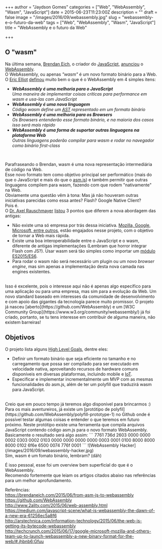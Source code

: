 +++
author = "Jaydson Gomes"
categories = ["Web", "WebAssembly", "Wasm", "JavaScript"]
date = 2015-06-23T11:23:00Z
description = ""
draft = false
image = "/images/2016/09/webassembly.jpg"
slug = "webassembly-e-o-futuro-da-web"
tags = ["Web", "WebAssembly", "Wasm", "JavaScript"]
title = "WebAssembly e o futuro da Web"

+++

## O "wasm"
Na última semana, [Brendan Eich](https://brendaneich.com), o criador do [JavaScript](https://developer.mozilla.org/en-US/docs/Web/JavaScript), [anunciou](https://brendaneich.com/2015/06/from-asm-js-to-webassembly) o [WebAssembly](https://github.com/WebAssembly).  
O WebAssembly, ou apenas _"wasm"_ é um novo formato binário para a Web.  
O [Eric Elliot](https://twitter.com/_ericelliott) [definou](https://medium.com/javascript-scene/what-is-webassembly-the-dawn-of-a-new-era-61256ec5a8f6) muito bem o que é o WebAssembly em 4 simples itens:  
- __*WebAssembly é uma melhoria para o JavaScript*__  
_Uma maneira de implementar coisas críticas para performance em wasm e usa-las com JavaScript_
- __*WebAssembly é uma nova linguagem*__  
_Código wasm define um [AST](https://en.wikipedia.org/wiki/Abstract_syntax_tree) representado em um formato binário_
- __*WebAssembly é uma melhoria para os Browsers*__  
_Os Browsers entenderão esse formato binário, e na maioria dos casos isso será mais rápido_
- __*WebAssembly é uma forma de suportar outras linguagens na plataforma Web*__  
_Outras linguagens poderão compilar para wasm e rodar no navegador como binário first-class_  
<br>

Parafraseando o Brendan, wasm é uma nova representação intermediária de código na Web.  
Esse novo formato tem como objetivo principal ser performático (mais do que o JavaScript e mais do que o [asm.js](http://asmjs.org/)) e também permitir que outras linguagens compilem para wasm, fazendo com que rodem "nativamente" na Web.  
Obviamente uma questão vêm à tona: Mas já não houveram outras iniciativas parecidas como essa antes? Flash? Google Native Client?  
Pois é.  
O [Dr. Axel Rauschmayer](http://www.2ality.com/) [listou](http://www.2ality.com/2015/06/web-assembly.html) 3 pontos que diferem a nova abordagem das antigas:  
- Não existe uma só empresa por trás dessa iniciativa. [Mozilla, Google, Microsoft, entre outros](http://techcrunch.com/2015/06/17/google-microsoft-mozilla-and-others-team-up-to-launch-webassembly-a-new-binary-format-for-the-web/#.jhbnb6:Gfuu), estão engajados nesse projeto, com o objetivo de tornar a Web mais rápida.  
- Existe uma boa interoperabilidade entre o JavaScript e o wasm, diferente de antigas implementações (Lembram que horror integrar Flash com JS?). Usar wasm será tão simples como importar um [módulo ES2015/ES6](https://developer.mozilla.org/en-US/docs/Web/JavaScript/Reference/Statements/import).  
- Para rodar o wasm não será necessário um plugin ou um novo _browser engine_, mas sim apenas a implementação desta nova camada nas engines existentes.  
<br>
Isso é excelente, pois o interesse aqui não é apenas algo específico para uma aplicação ou para uma empresa, mas sim para a evolução da Web.  
Um novo standard baseado em interesses da comunidade de desenvolvimento e com apoio das gigantes da tecnologia parece muito promissor.  
O projeto já nasceu [aberto](https://github.com/WebAssembly) e um [W3C Community Group](https://www.w3.org/community/webassembly/) já foi criado, portanto, se tu tens interesse em contribuir de alguma maneira, não existem barreiras!  

## Objetivos
O projeto lista alguns [High Level Goals](https://github.com/WebAssembly/design/blob/master/HighLevelGoals.md), dentre eles:    
- Definir um formato binário que seja eficiente no tamanho e no carregamento que possa ser compilado para ser executado em velocidade nativa, aproveitando recursos de hardware comuns disponíveis em diversas plataformas, incluindo mobile e [IoT](https://en.wikipedia.org/wiki/Internet_of_Things).  
- Especificar e implementar incrementalmente um MVP com as mesmas funcionalidades do asm.js, além de ter um polyfill que  traduzirá wasm para JavaScript.  
<br>
Creio que em pouco tempo já teremos algo disponível para brincarmos :)  
Para os mais aventureiros, já existe um [protótipo de polyfil](https://github.com/WebAssembly/polyfill-prototype-1) no Github onde é possível testar algumas coisas e entender o que teremos em futuro próximo.  
Neste protótipo existe uma ferramenta que compila arquivos JavaScript contendo código asm.js para o novo formato WebAssembly.  
Basicamente o resultado será algo assim:  
```
7761 736d 2603 0000 0000 0002 0303 0002
0103 0000 0000 0000 0000 0003 0001 0100
8000 8000 8000 0102 6f6e 6500 0074 776f
0001 
```
![WebAssembly Hacker](/images/2016/09/webassembly-hacker.jpg)

<br>
Sim, wasm é um fomato binário, lembram? (dãh)

É isso pessoal, esse foi um overview bem superficial do que é o WebAssembly.  
Recomendo fortemente que leiam os artigos citados abaixo nas referências para um melhor aprofundamento.  

Referências:  
https://brendaneich.com/2015/06/from-asm-js-to-webassembly  
https://github.com/WebAssembly  
http://www.2ality.com/2015/06/web-assembly.html  
https://medium.com/javascript-scene/what-is-webassembly-the-dawn-of-a-new-era-61256ec5a8f6  
http://arstechnica.com/information-technology/2015/06/the-web-is-getting-its-bytecode-webassembly  
http://techcrunch.com/2015/06/17/google-microsoft-mozilla-and-others-team-up-to-launch-webassembly-a-new-binary-format-for-the-web/#.jhbnb6:Gfuu  
